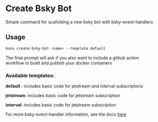 # Create Bsky Bot

Simple command for scafolding a new bsky bot with bsky-event-handlers

## Usage

```bash
bunx create-bsky-bot <name> --template default
```

The final prompt will ask if you also want to include a github action workflow to build and publish your docker containers

### Available templates:

**default** : includes basic code for jetstream and interval subscriptions

**jetstream**: includes basic code for jetstream subscription

**interval**: includes basic code for jetstream subscription


For more bsky-event-handler information, see the docs [here](https://github.com/juni-b-queer/bsky-event-handlers)